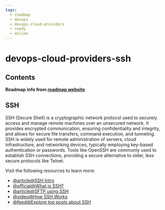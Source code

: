 ```yaml
---
tags:
  - roadmap
  - devops
  - devops-cloud-providers
  - ready
  - online
---
```


# devops-cloud-providers-ssh

## Contents

__Roadmap info from [roadmap website](https://roadmap.sh/devops/ssh@wcIRMLVm3SdEJWF9RPfn7)__

## SSH

SSH (Secure Shell) is a cryptographic network protocol used to securely access and manage remote machines over an unsecured network. It provides encrypted communication, ensuring confidentiality and integrity, and allows for secure file transfers, command execution, and tunneling. SSH is widely used for remote administration of servers, cloud infrastructure, and networking devices, typically employing key-based authentication or passwords. Tools like OpenSSH are commonly used to establish SSH connections, providing a secure alternative to older, less secure protocols like Telnet.

Visit the following resources to learn more:

* [@article@SSH Intro](https://www.baeldung.com/cs/ssh-intro)
* [@official@What is SSH?](https://www.ssh.com/academy/ssh/protocol)
* [@article@SFTP using SSH](https://www.goanywhere.com/blog/how-sftp-works)
* [@video@How SSH Works](https://www.youtube.com/watch?v=5JvLV2-ngCI)
* [@feed@Explore top posts about SSH](https://app.daily.dev/tags/ssh?ref=roadmapsh)
